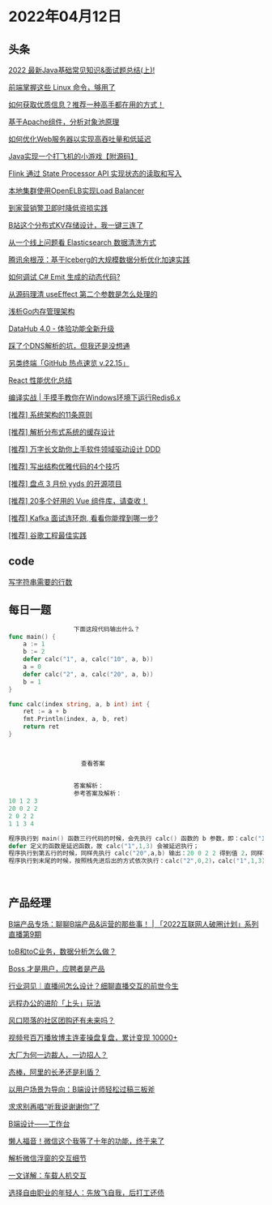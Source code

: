 # 2022年04月12日
## 头条

[2022 最新Java基础常见知识&面试题总结(上)!](https://toutiao.io/k/wm0jjmm)

[前端掌握这些 Linux 命令，够用了](https://toutiao.io/k/6q14us5)

[如何获取优质信息？推荐一种高手都在用的方式！](https://toutiao.io/k/z1cjtf0)

[基于Apache组件，分析对象池原理](https://toutiao.io/k/1f98yoz)

[如何优化Web服务器以实现高吞吐量和低延迟](https://toutiao.io/k/52ucmmv)

[Java实现一个打飞机的小游戏【附源码】](https://toutiao.io/k/5ss7kqc)

[Flink 通过 State Processor API 实现状态的读取和写入](https://toutiao.io/k/o4nlqge)

[本地集群使用OpenELB实现Load Balancer](https://toutiao.io/k/2cbz2wn)

[到家营销警卫即时降低资损实践](https://toutiao.io/k/350il89)

[B站这个分布式KV存储设计，我一键三连了](https://toutiao.io/k/7hv4ycb)

[从一个线上问题看 Elasticsearch 数据清洗方式](https://toutiao.io/k/eh0960y)

[腾讯余根茂：基于Iceberg的大规模数据分析优化加速实践](https://toutiao.io/k/kjrfko7)

[如何调试 C# Emit 生成的动态代码?](https://toutiao.io/k/uyn4eh2)

[从源码理清 useEffect 第二个参数是怎么处理的](https://toutiao.io/k/1kk453i)

[浅析Go内存管理架构](https://toutiao.io/k/1kro9xf)

[DataHub 4.0 - 体验功能全新升级](https://toutiao.io/k/1836dsj)

[踩了个DNS解析的坑，但我还是没想通](https://toutiao.io/k/ytovncd)

[另类终端「GitHub 热点速览 v.22.15」](https://toutiao.io/k/r2b3rkq)

[React 性能优化总结](https://toutiao.io/k/fk49f04)

[编译实战 | 手摸手教你在Windows环境下运行Redis6.x](https://toutiao.io/k/vqlwran)

[[推荐] 系统架构的11条原则](https://toutiao.io/k/xbwjqgj)

[[推荐] 解析分布式系统的缓存设计](https://toutiao.io/k/pucrtli)

[[推荐] 万字长文助你上手软件领域驱动设计 DDD](https://toutiao.io/k/72nuj7z)

[[推荐] 写出结构优雅代码的4个技巧](https://toutiao.io/k/6cddvzi)

[[推荐] 盘点 3 月份 yyds 的开源项目](https://toutiao.io/k/79431xa)

[[推荐] 20多个好用的 Vue 组件库，请查收！](https://toutiao.io/k/sskayyw)

[[推荐] Kafka 面试连环炮, 看看你能撑到哪一步?](https://toutiao.io/k/z30ehzv)

[[推荐] 谷歌工程最佳实践](https://toutiao.io/k/q19mmjh)



## code

[写字符串需要的行数](https://leetcode-cn.com/problems/number-of-lines-to-write-string)



## 每日一题

```go
                  下面这段代码输出什么？
func main() {
	a := 1
	b := 2
	defer calc("1", a, calc("10", a, b))
	a = 0
	defer calc("2", a, calc("20", a, b))
	b = 1
}

func calc(index string, a, b int) int {
	ret := a + b
	fmt.Println(index, a, b, ret)
	return ret
}


                  
                    查看答案
                  
                
                  答案解析：
                  参考答案及解析：
10 1 2 3
20 0 2 2
2 0 2 2
1 1 3 4

程序执行到 main() 函数三行代码的时候，会先执行 calc() 函数的 b 参数，即：calc("10",a,b)，输出：10 1 2 3，得到值 3，因为
defer 定义的函数是延迟函数，故 calc("1",1,3) 会被延迟执行；
程序执行到第五行的时候，同样先执行 calc("20",a,b) 输出：20 0 2 2 得到值 2，同样将 calc("2",0,2) 延迟执行；
程序执行到末尾的时候，按照栈先进后出的方式依次执行：calc("2",0,2)，calc("1",1,3)，则就依次输出：2 0 2 2，1 1 3 4。

                
```


## 产品经理

[B端产品专场：聊聊B端产品&运营的那些事！ | 「2022互联网人破圈计划」系列直播第9期](http://www.woshipm.com/open/5390347.html)

[toB和toC业务，数据分析怎么做？](http://www.woshipm.com/data-analysis/5389797.html)

[Boss 才是用户，应聘者是产品](http://www.woshipm.com/it/5390106.html)

[行业洞见｜直播间怎么设计？细聊直播交互的前世今生](http://www.woshipm.com/ucd/5388130.html)

[远程办公的进阶「上头」玩法](http://www.woshipm.com/pd/5388889.html)

[风口陨落的社区团购还有未来吗？](http://www.woshipm.com/it/5388297.html)

[视频号百万播放博主连麦操盘复盘，累计变现 10000+](http://www.woshipm.com/operate/5389219.html)

[大厂为何一边裁人，一边招人？](http://www.woshipm.com/it/5389775.html)

[态棒，阿里的长矛还是利盾？](http://www.woshipm.com/it/5388979.html)

[以用户场景为导向：B端设计师轻松过稿三板斧](http://www.woshipm.com/pd/5389621.html)

[求求别再唱“听我说谢谢你”了](http://www.woshipm.com/it/5389801.html)

[B端设计——工作台](http://www.woshipm.com/pd/5388283.html)

[懒人福音！微信这个我等了十年的功能，终于来了](http://www.woshipm.com/pd/5389817.html)

[解析微信浮窗的交互细节](http://www.woshipm.com/pd/5387957.html)

[一文详解：车载人机交互](http://www.woshipm.com/ucd/5387681.html)

[选择自由职业的年轻人：先放飞自我，后打工还债](http://www.woshipm.com/it/5389769.html)


